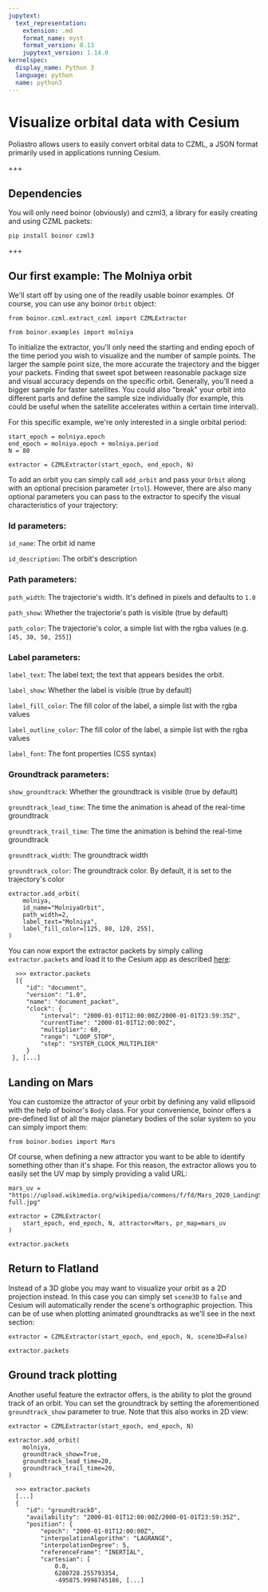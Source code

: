 ```yaml
---
jupytext:
  text_representation:
    extension: .md
    format_name: myst
    format_version: 0.13
    jupytext_version: 1.14.0
kernelspec:
  display_name: Python 3
  language: python
  name: python3
---
```


# Visualize orbital data with Cesium

Poliastro allows users to easily convert orbital data to CZML, a JSON format primarily used in applications running Cesium.

+++

## Dependencies

You will only need boinor (obviously) and czml3, a library for easily creating and using CZML packets:

``pip install boinor czml3``

+++

## Our first example: The Molniya orbit

We'll start off by using one of the readily usable boinor examples. Of course, you can use any boinor ``Orbit`` object:

```{code-cell}
from boinor.czml.extract_czml import CZMLExtractor
```

```{code-cell}
from boinor.examples import molniya
```

To initialize the extractor, you'll only need the starting and ending epoch of the time period you wish to visualize and the number of sample points. The larger the sample point size, the more accurate the trajectory and the bigger your packets. Finding that sweet spot between reasonable package size and visual accuracy depends on the specific orbit. Generally, you'll need a bigger sample for faster satellites. You could also "break" your orbit into different parts and define the sample size individually (for example, this could be useful when the satellite accelerates within a certain time interval).

For this specific example, we're only interested in a single orbital period:

```{code-cell}
start_epoch = molniya.epoch
end_epoch = molniya.epoch + molniya.period
N = 80
```

```{code-cell}
extractor = CZMLExtractor(start_epoch, end_epoch, N)
```

To add an orbit you can simply call ``add_orbit`` and pass your ``Orbit`` along with an optional precision parameter (``rtol``). However, there are also many optional parameters you can pass to the extractor to specify the visual characteristics of your trajectory:

### Id parameters:

``id_name``: The orbit id name

``id_description``: The orbit's description

### Path parameters:

``path_width``: The trajectorie's width. It's defined in pixels and defaults to ``1.0``

``path_show``: Whether the trajectorie's path is visible (true by default)

``path_color``: The trajectorie's color, a simple list with the rgba values (e.g. ``[45, 30, 50, 255]``)

### Label parameters:

``label_text``: The label text; the text that appears besides the orbit.

``label_show``: Whether the label is visible (true by default)

``label_fill_color``: The fill color of the label, a simple list with the rgba values

``label_outline_color``: The fill color of the label, a simple list with the rgba values

``label_font``:  The font properties (CSS syntax)

### Groundtrack parameters:

``show_groundtrack``: Whether the groundtrack is visible (true by default)

``groundtrack_lead_time``: The time the animation is ahead of the real-time groundtrack

``groundtrack_trail_time``: The time the animation is behind the real-time groundtrack

``groundtrack_width``: The groundtrack width

``groundtrack_color``: The groundtrack color. By default, it is set to the trajectory's color

```{code-cell}
extractor.add_orbit(
    molniya,
    id_name="MolniyaOrbit",
    path_width=2,
    label_text="Molniya",
    label_fill_color=[125, 80, 120, 255],
)
```

You can now export the extractor packets by simply calling ``extractor.packets`` and load it to the Cesium app as described [here](https://github.com/poliastro/cesium-app):

```{code-cell}
  >>> extractor.packets
  [{
     "id": "document",
     "version": "1.0",
     "name": "document_packet",
     "clock": {
         "interval": "2000-01-01T12:00:00Z/2000-01-01T23:59:35Z",
         "currentTime": "2000-01-01T12:00:00Z",
         "multiplier": 60,
         "range": "LOOP_STOP",
         "step": "SYSTEM_CLOCK_MULTIPLIER"
     }
 }, [...]
```

## Landing on Mars

You can customize the attractor of your orbit by defining any valid ellipsoid with the help of boinor's ``Body`` class. For your convenience, boinor offers a pre-defined list of all the major planetary bodies of the solar system so you can simply import them:

```{code-cell}
from boinor.bodies import Mars
```

Of course, when defining a new attractor you want to be able to identify something other than it's shape. For this reason, the extractor allows you to easily set the UV map by simply providing a valid URL:

```{code-cell}
mars_uv = "https://upload.wikimedia.org/wikipedia/commons/f/fd/Mars_2020_LandingSites_Final_8-full.jpg"
```

```{code-cell}
extractor = CZMLExtractor(
    start_epoch, end_epoch, N, attractor=Mars, pr_map=mars_uv
)
```

```{code-cell}
extractor.packets
```

## Return to Flatland

Instead of a 3D globe you may want to visualize your orbit as a 2D projection instead. In this case you can simply set ``scene3D`` to ``false`` and Cesium will automatically render the scene's orthographic projection. This can be of use when plotting animated groundtracks as we'll see in the next section:

```{code-cell}
extractor = CZMLExtractor(start_epoch, end_epoch, N, scene3D=False)
```

```{code-cell}
extractor.packets
```

## Ground track plotting

Another useful feature the extractor offers, is the ability to plot the ground track of an orbit. You can set the groundtrack by setting the aforementioned ``groundtrack_show`` parameter to true. Note that this also works in 2D view:

```{code-cell}
extractor = CZMLExtractor(start_epoch, end_epoch, N)
```

```{code-cell}
extractor.add_orbit(
    molniya,
    groundtrack_show=True,
    groundtrack_lead_time=20,
    groundtrack_trail_time=20,
)
```

```{raw-cell}
  >>> extractor.packets
  [...]
  {
     "id": "groundtrack0",
     "availability": "2000-01-01T12:00:00Z/2000-01-01T23:59:35Z",
     "position": {
         "epoch": "2000-01-01T12:00:00Z",
         "interpolationAlgorithm": "LAGRANGE",
         "interpolationDegree": 5,
         "referenceFrame": "INERTIAL",
         "cartesian": [
             0.0,
             6280728.255793354,
             -495875.9998745186, [...]
```

